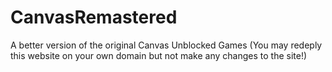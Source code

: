# CanvasRemastered
A better version of the original Canvas Unblocked Games (You may redeply this website on your own domain but not make any changes to the site!)

